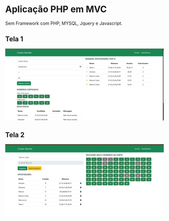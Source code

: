 # Aplicação PHP em MVC

Sem Framework com PHP, MYSQL, Jquery e Javascript.

## Tela 1
![Painel da Aplicação - TELA 1](https://github.com/marcosggoncalves/sistema-sorteio-cartela/blob/master/Pagina%201.jpg)

## Tela 2
![Painel da Aplicação - TELA 2](https://github.com/marcosggoncalves/sistema-sorteio-cartela/blob/master/Pagina%202.jpg)
